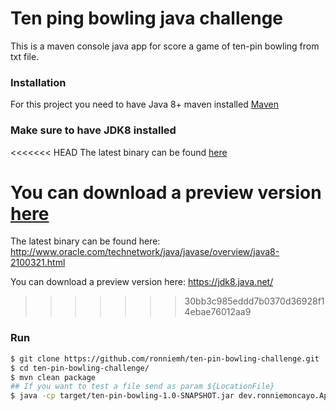# Ten ping bowling java challenge

This is a maven console java app for score a game of ten-pin bowling from txt file.

### Installation

For this project you need to have Java 8+ maven installed [Maven](https://maven.apache.org/)

### Make sure to have JDK8 installed
<<<<<<< HEAD
The latest binary can be found [here](http://www.oracle.com/technetwork/java/javase/overview/java8-2100321.html)

You can download a preview version [here](https://jdk8.java.net/)
=======
The latest binary can be found here: http://www.oracle.com/technetwork/java/javase/overview/java8-2100321.html

You can download a preview version here: https://jdk8.java.net/
>>>>>>> 30bb3c985eddd7b0370d36928f14ebae76012aa9

### Run
```sh
$ git clone https://github.com/ronniemh/ten-pin-bowling-challenge.git
$ cd ten-pin-bowling-challenge/
$ mvn clean package
## If you want to test a file send as param ${LocationFile}
$ java -cp target/ten-pin-bowling-1.0-SNAPSHOT.jar dev.ronniemoncayo.App "${LocationFile}"
```
